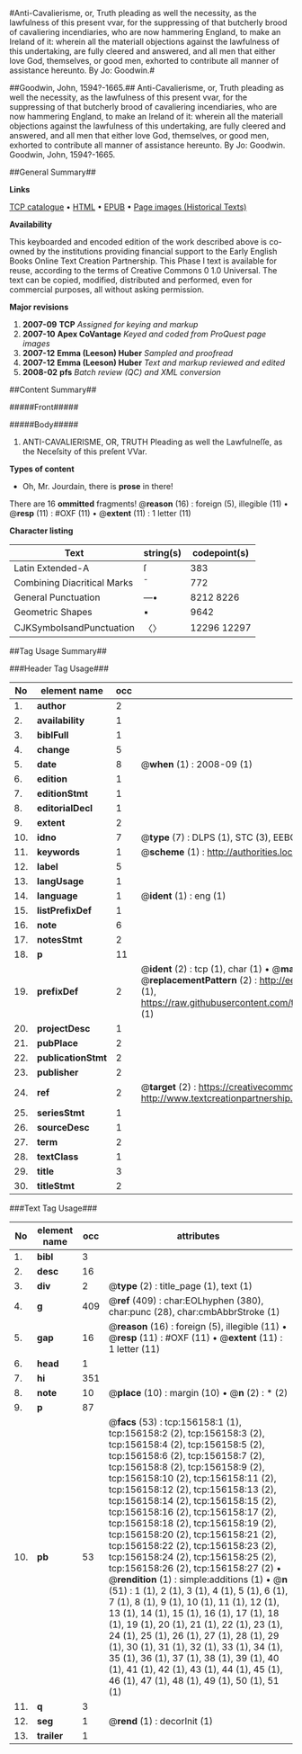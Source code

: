 #Anti-Cavalierisme, or, Truth pleading as well the necessity, as the lawfulness of this present vvar, for the suppressing of that butcherly brood of cavaliering incendiaries, who are now hammering England, to make an Ireland of it: wherein all the materiall objections against the lawfulness of this undertaking, are fully cleered and answered, and all men that either love God, themselves, or good men, exhorted to contribute all manner of assistance hereunto. By Jo: Goodwin.#

##Goodwin, John, 1594?-1665.##
Anti-Cavalierisme, or, Truth pleading as well the necessity, as the lawfulness of this present vvar, for the suppressing of that butcherly brood of cavaliering incendiaries, who are now hammering England, to make an Ireland of it: wherein all the materiall objections against the lawfulness of this undertaking, are fully cleered and answered, and all men that either love God, themselves, or good men, exhorted to contribute all manner of assistance hereunto. By Jo: Goodwin.
Goodwin, John, 1594?-1665.

##General Summary##

**Links**

[TCP catalogue](http://www.ota.ox.ac.uk/tcp/)  • 
[HTML](http://tei.it.ox.ac.uk/tcp/Texts-HTML/free/A85/A85381.html)  • 
[EPUB](http://tei.it.ox.ac.uk/tcp/Texts-EPUB/free/A85/A85381.epub) • 
[Page images (Historical Texts)](https://data.historicaltexts.jisc.ac.uk/view?pubId=eebo-99872284e&pageId=eebo-99872284e-156158-1)

**Availability**

This keyboarded and encoded edition of the
	       work described above is co-owned by the institutions
	       providing financial support to the Early English Books
	       Online Text Creation Partnership. This Phase I text is
	       available for reuse, according to the terms of Creative
	       Commons 0 1.0 Universal. The text can be copied,
	       modified, distributed and performed, even for
	       commercial purposes, all without asking permission.

**Major revisions**

1. __2007-09__ __TCP__ *Assigned for keying and markup*
1. __2007-10__ __Apex CoVantage__ *Keyed and coded from ProQuest page images*
1. __2007-12__ __Emma (Leeson) Huber__ *Sampled and proofread*
1. __2007-12__ __Emma (Leeson) Huber__ *Text and markup reviewed and edited*
1. __2008-02__ __pfs__ *Batch review (QC) and XML conversion*

##Content Summary##

#####Front#####

#####Body#####

1. ANTI-CAVALIERISME, OR, TRUTH Pleading as well the Lawfulneſſe, as the Neceſsity of this preſent VVar.

**Types of content**

  * Oh, Mr. Jourdain, there is **prose** in there!

There are 16 **ommitted** fragments! 
 @__reason__ (16) : foreign (5), illegible (11)  •  @__resp__ (11) : #OXF (11)  •  @__extent__ (11) : 1 letter (11)

**Character listing**


|Text|string(s)|codepoint(s)|
|---|---|---|
|Latin Extended-A|ſ|383|
|Combining             Diacritical Marks|̄|772|
|General Punctuation|—•|8212 8226|
|Geometric Shapes|▪|9642|
|CJKSymbolsandPunctuation|〈〉|12296 12297|

##Tag Usage Summary##

###Header Tag Usage###

|No|element name|occ|attributes|
|---|---|---|---|
|1.|__author__|2||
|2.|__availability__|1||
|3.|__biblFull__|1||
|4.|__change__|5||
|5.|__date__|8| @__when__ (1) : 2008-09 (1)|
|6.|__edition__|1||
|7.|__editionStmt__|1||
|8.|__editorialDecl__|1||
|9.|__extent__|2||
|10.|__idno__|7| @__type__ (7) : DLPS (1), STC (3), EEBO-CITATION (1), PROQUEST (1), VID (1)|
|11.|__keywords__|1| @__scheme__ (1) : http://authorities.loc.gov/ (1)|
|12.|__label__|5||
|13.|__langUsage__|1||
|14.|__language__|1| @__ident__ (1) : eng (1)|
|15.|__listPrefixDef__|1||
|16.|__note__|6||
|17.|__notesStmt__|2||
|18.|__p__|11||
|19.|__prefixDef__|2| @__ident__ (2) : tcp (1), char (1)  •  @__matchPattern__ (2) : ([0-9\-]+):([0-9IVX]+) (1), (.+) (1)  •  @__replacementPattern__ (2) : http://eebo.chadwyck.com/downloadtiff?vid=$1&page=$2 (1), https://raw.githubusercontent.com/textcreationpartnership/Texts/master/tcpchars.xml#$1 (1)|
|20.|__projectDesc__|1||
|21.|__pubPlace__|2||
|22.|__publicationStmt__|2||
|23.|__publisher__|2||
|24.|__ref__|2| @__target__ (2) : https://creativecommons.org/publicdomain/zero/1.0/ (1), http://www.textcreationpartnership.org/docs/. (1)|
|25.|__seriesStmt__|1||
|26.|__sourceDesc__|1||
|27.|__term__|2||
|28.|__textClass__|1||
|29.|__title__|3||
|30.|__titleStmt__|2||


###Text Tag Usage###

|No|element name|occ|attributes|
|---|---|---|---|
|1.|__bibl__|3||
|2.|__desc__|16||
|3.|__div__|2| @__type__ (2) : title_page (1), text (1)|
|4.|__g__|409| @__ref__ (409) : char:EOLhyphen (380), char:punc (28), char:cmbAbbrStroke (1)|
|5.|__gap__|16| @__reason__ (16) : foreign (5), illegible (11)  •  @__resp__ (11) : #OXF (11)  •  @__extent__ (11) : 1 letter (11)|
|6.|__head__|1||
|7.|__hi__|351||
|8.|__note__|10| @__place__ (10) : margin (10)  •  @__n__ (2) : * (2)|
|9.|__p__|87||
|10.|__pb__|53| @__facs__ (53) : tcp:156158:1 (1), tcp:156158:2 (2), tcp:156158:3 (2), tcp:156158:4 (2), tcp:156158:5 (2), tcp:156158:6 (2), tcp:156158:7 (2), tcp:156158:8 (2), tcp:156158:9 (2), tcp:156158:10 (2), tcp:156158:11 (2), tcp:156158:12 (2), tcp:156158:13 (2), tcp:156158:14 (2), tcp:156158:15 (2), tcp:156158:16 (2), tcp:156158:17 (2), tcp:156158:18 (2), tcp:156158:19 (2), tcp:156158:20 (2), tcp:156158:21 (2), tcp:156158:22 (2), tcp:156158:23 (2), tcp:156158:24 (2), tcp:156158:25 (2), tcp:156158:26 (2), tcp:156158:27 (2)  •  @__rendition__ (1) : simple:additions (1)  •  @__n__ (51) : 1 (1), 2 (1), 3 (1), 4 (1), 5 (1), 6 (1), 7 (1), 8 (1), 9 (1), 10 (1), 11 (1), 12 (1), 13 (1), 14 (1), 15 (1), 16 (1), 17 (1), 18 (1), 19 (1), 20 (1), 21 (1), 22 (1), 23 (1), 24 (1), 25 (1), 26 (1), 27 (1), 28 (1), 29 (1), 30 (1), 31 (1), 32 (1), 33 (1), 34 (1), 35 (1), 36 (1), 37 (1), 38 (1), 39 (1), 40 (1), 41 (1), 42 (1), 43 (1), 44 (1), 45 (1), 46 (1), 47 (1), 48 (1), 49 (1), 50 (1), 51 (1)|
|11.|__q__|3||
|12.|__seg__|1| @__rend__ (1) : decorInit (1)|
|13.|__trailer__|1||
